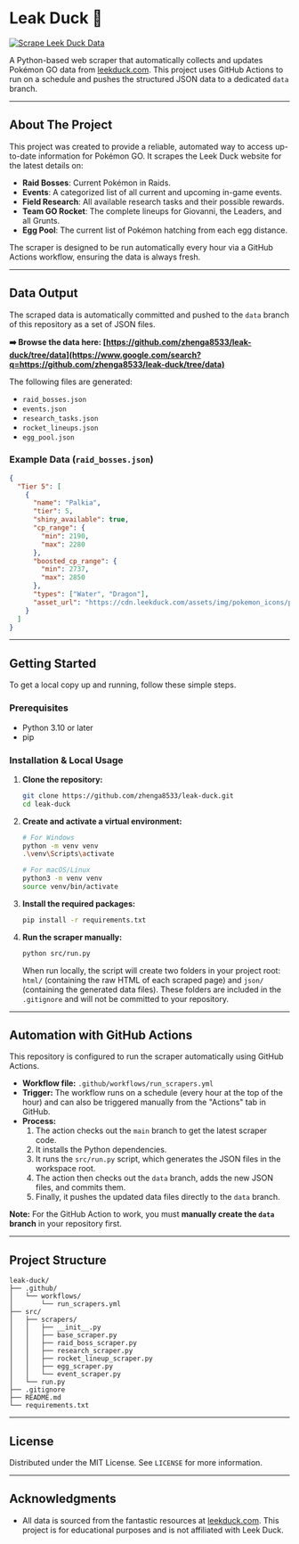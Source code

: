 # Leak Duck 🦆

[![Scrape Leek Duck Data](https://github.com/zhenga8533/leak-duck/actions/workflows/run_scrapers.yml/badge.svg)](https://github.com/zhenga8533/leak-duck/actions/workflows/run_scrapers.yml)

A Python-based web scraper that automatically collects and updates Pokémon GO data from [leekduck.com](https://leekduck.com). This project uses GitHub Actions to run on a schedule and pushes the structured JSON data to a dedicated `data` branch.

---

## About The Project

This project was created to provide a reliable, automated way to access up-to-date information for Pokémon GO. It scrapes the Leek Duck website for the latest details on:

- **Raid Bosses**: Current Pokémon in Raids.
- **Events**: A categorized list of all current and upcoming in-game events.
- **Field Research**: All available research tasks and their possible rewards.
- **Team GO Rocket**: The complete lineups for Giovanni, the Leaders, and all Grunts.
- **Egg Pool**: The current list of Pokémon hatching from each egg distance.

The scraper is designed to be run automatically every hour via a GitHub Actions workflow, ensuring the data is always fresh.

---

## Data Output

The scraped data is automatically committed and pushed to the `data` branch of this repository as a set of JSON files.

**➡️ Browse the data here: [https://github.com/zhenga8533/leak-duck/tree/data](https://www.google.com/search?q=https://github.com/zhenga8533/leak-duck/tree/data)**

The following files are generated:

- `raid_bosses.json`
- `events.json`
- `research_tasks.json`
- `rocket_lineups.json`
- `egg_pool.json`

### Example Data (`raid_bosses.json`)

```json
{
  "Tier 5": [
    {
      "name": "Palkia",
      "tier": 5,
      "shiny_available": true,
      "cp_range": {
        "min": 2190,
        "max": 2280
      },
      "boosted_cp_range": {
        "min": 2737,
        "max": 2850
      },
      "types": ["Water", "Dragon"],
      "asset_url": "https://cdn.leekduck.com/assets/img/pokemon_icons/pm484.icon.png"
    }
  ]
}
```

---

## Getting Started

To get a local copy up and running, follow these simple steps.

### Prerequisites

- Python 3.10 or later
- pip

### Installation & Local Usage

1.  **Clone the repository:**

    ```sh
    git clone https://github.com/zhenga8533/leak-duck.git
    cd leak-duck
    ```

2.  **Create and activate a virtual environment:**

    ```sh
    # For Windows
    python -m venv venv
    .\venv\Scripts\activate

    # For macOS/Linux
    python3 -m venv venv
    source venv/bin/activate
    ```

3.  **Install the required packages:**

    ```sh
    pip install -r requirements.txt
    ```

4.  **Run the scraper manually:**

    ```sh
    python src/run.py
    ```

    When run locally, the script will create two folders in your project root: `html/` (containing the raw HTML of each scraped page) and `json/` (containing the generated data files). These folders are included in the `.gitignore` and will not be committed to your repository.

---

## Automation with GitHub Actions

This repository is configured to run the scraper automatically using GitHub Actions.

- **Workflow file:** `.github/workflows/run_scrapers.yml`
- **Trigger:** The workflow runs on a schedule (every hour at the top of the hour) and can also be triggered manually from the "Actions" tab in GitHub.
- **Process:**
  1.  The action checks out the `main` branch to get the latest scraper code.
  2.  It installs the Python dependencies.
  3.  It runs the `src/run.py` script, which generates the JSON files in the workspace root.
  4.  The action then checks out the `data` branch, adds the new JSON files, and commits them.
  5.  Finally, it pushes the updated data files directly to the `data` branch.

**Note:** For the GitHub Action to work, you must **manually create the `data` branch** in your repository first.

---

## Project Structure

```
leak-duck/
├── .github/
│   └── workflows/
│       └── run_scrapers.yml
├── src/
│   ├── scrapers/
│   │   ├── __init__.py
│   │   ├── base_scraper.py
│   │   ├── raid_boss_scraper.py
│   │   ├── research_scraper.py
│   │   ├── rocket_lineup_scraper.py
│   │   ├── egg_scraper.py
│   │   └── event_scraper.py
│   └── run.py
├── .gitignore
├── README.md
└── requirements.txt
```

---

## License

Distributed under the MIT License. See `LICENSE` for more information.

---

## Acknowledgments

- All data is sourced from the fantastic resources at [leekduck.com](https://leekduck.com). This project is for educational purposes and is not affiliated with Leek Duck.
